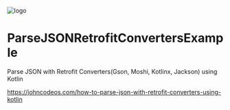 ![logo](https://i.imgur.com/Dv73hCk.png)
# ParseJSONRetrofitConvertersExample
Parse JSON with Retrofit Converters(Gson, Moshi, Kotlinx, Jackson) using Kotlin

https://johncodeos.com/how-to-parse-json-with-retrofit-converters-using-kotlin
